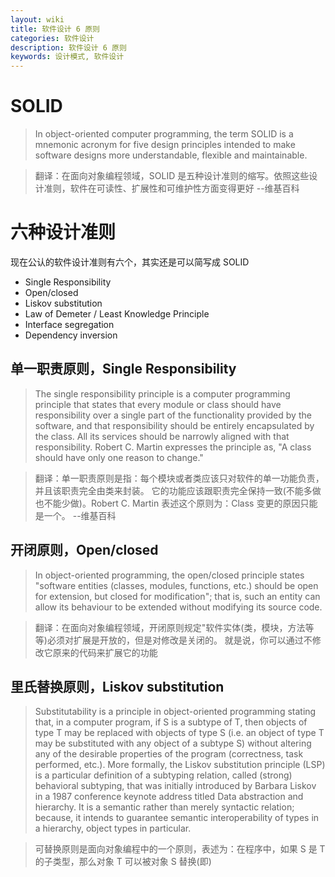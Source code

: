 ```yaml
---
layout: wiki
title: 软件设计 6 原则
categories: 软件设计
description: 软件设计 6 原则
keywords: 设计模式, 软件设计
---
```

# SOLID
> In object-oriented computer programming, the term SOLID is a mnemonic acronym for five design principles intended to make software designs more understandable, flexible and maintainable. 

> 翻译：在面向对象编程领域，SOLID 是五种设计准则的缩写。依照这些设计准则，软件在可读性、扩展性和可维护性方面变得更好 --维基百科

# 六种设计准则
现在公认的软件设计准则有六个，其实还是可以简写成 SOLID

- Single Responsibility
- Open/closed
- Liskov substitution
- Law of Demeter / Least Knowledge Principle
- Interface segregation
- Dependency inversion

## 单一职责原则，Single Responsibility
> The single responsibility principle is a computer programming principle that states that every module or class should have responsibility over a single part of the functionality provided by the software, and that responsibility should be entirely encapsulated by the class.
All its services should be narrowly aligned with that responsibility. Robert C. Martin expresses the principle as, "A class should have only one reason to change."

> 翻译：单一职责原则是指：每个模块或者类应该只对软件的单一功能负责，并且该职责完全由类来封装。
它的功能应该跟职责完全保持一致(不能多做也不能少做)。Robert C. Martin 表述这个原则为：Class 变更的原因只能是一个。 --维基百科

## 开闭原则，Open/closed
> In object-oriented programming, the open/closed principle states "software entities (classes, modules, functions, etc.) should be open for extension, but closed for modification";
that is, such an entity can allow its behaviour to be extended without modifying its source code.

> 翻译：在面向对象编程领域，开闭原则规定"软件实体(类，模块，方法等等)必须对扩展是开放的，但是对修改是关闭的。
就是说，你可以通过不修改它原来的代码来扩展它的功能

## 里氏替换原则，Liskov substitution
> Substitutability is a principle in object-oriented programming stating that, in a computer program, if S is a subtype of T, then objects of type T may be replaced with objects of type S (i.e. an object of type T may be substituted with any object of a subtype S) without altering any of the desirable properties of the program (correctness, task performed, etc.). More formally, the Liskov substitution principle (LSP) is a particular definition of a subtyping relation, called (strong) behavioral subtyping, that was initially introduced by Barbara Liskov in a 1987 conference keynote address titled Data abstraction and hierarchy. It is a semantic rather than merely syntactic relation; because, it intends to guarantee semantic interoperability of types in a hierarchy, object types in particular.

> 可替换原则是面向对象编程中的一个原则，表述为：在程序中，如果 S 是 T 的子类型，那么对象 T 可以被对象 S 替换(即)